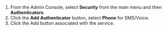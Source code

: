 1. From the Admin Console, select **Security** from the main menu and then **Authenticators**.
2. Click the **Add Authenticator** button, select **Phone** for SMS/Voice.
3. Click the Add button associated with the service.

